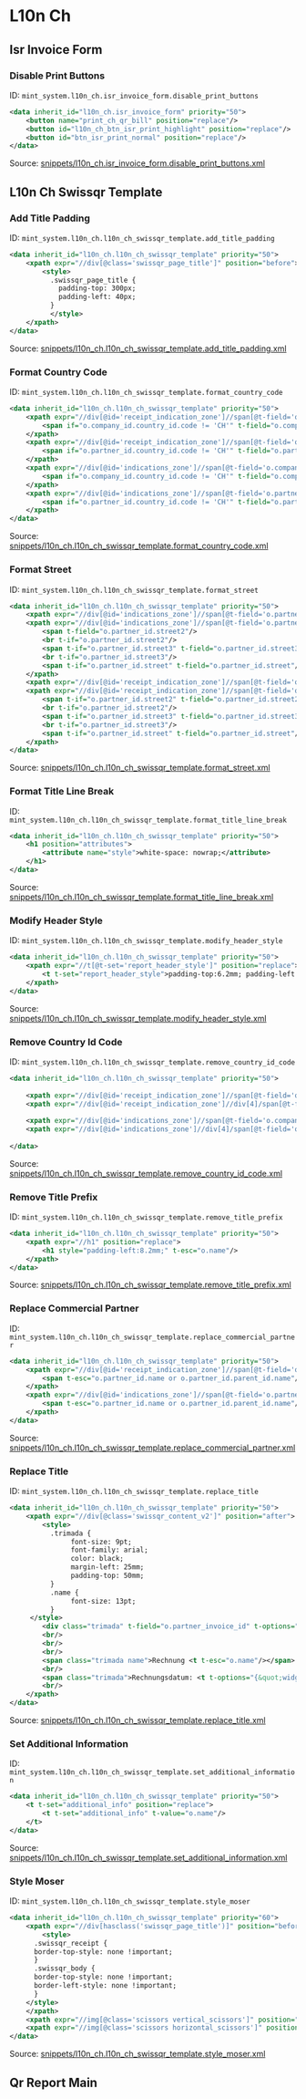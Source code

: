 # L10n Ch
## Isr Invoice Form  
### Disable Print Buttons  
ID: `mint_system.l10n_ch.isr_invoice_form.disable_print_buttons`  
```xml
<data inherit_id="l10n_ch.isr_invoice_form" priority="50">
    <button name="print_ch_qr_bill" position="replace"/>
    <button id="l10n_ch_btn_isr_print_highlight" position="replace"/>
    <button id="btn_isr_print_normal" position="replace"/>
</data>

```
Source: [snippets/l10n_ch.isr_invoice_form.disable_print_buttons.xml](https://github.com/Mint-System/Odoo-Build/tree/main/snippets/l10n_ch.isr_invoice_form.disable_print_buttons.xml)

## L10n Ch Swissqr Template  
### Add Title Padding  
ID: `mint_system.l10n_ch.l10n_ch_swissqr_template.add_title_padding`  
```xml
<data inherit_id="l10n_ch.l10n_ch_swissqr_template" priority="50">
    <xpath expr="//div[@class='swissqr_page_title']" position="before">
        <style>
          .swissqr_page_title {
            padding-top: 300px;
            padding-left: 40px;
          }
          </style>
    </xpath>
</data>

```
Source: [snippets/l10n_ch.l10n_ch_swissqr_template.add_title_padding.xml](https://github.com/Mint-System/Odoo-Build/tree/main/snippets/l10n_ch.l10n_ch_swissqr_template.add_title_padding.xml)

### Format Country Code  
ID: `mint_system.l10n_ch.l10n_ch_swissqr_template.format_country_code`  
```xml
<data inherit_id="l10n_ch.l10n_ch_swissqr_template" priority="50">
    <xpath expr="//div[@id='receipt_indication_zone']//span[@t-field='o.company_id.country_id.code']" position="replace">
        <span if="o.company_id.country_id.code != 'CH'" t-field="o.company_id.country_id.code"/>
    </xpath>
    <xpath expr="//div[@id='receipt_indication_zone']//span[@t-field='o.partner_id.country_id.code']" position="replace">
        <span if="o.partner_id.country_id.code != 'CH'" t-field="o.partner_id.country_id.code"/>
    </xpath>
    <xpath expr="//div[@id='indications_zone']//span[@t-field='o.company_id.country_id.code']" position="replace">
        <span if="o.company_id.country_id.code != 'CH'" t-field="o.company_id.country_id.code"/>
    </xpath>
    <xpath expr="//div[@id='indications_zone']//span[@t-field='o.partner_id.country_id.code']" position="replace">
        <span if="o.partner_id.country_id.code != 'CH'" t-field="o.partner_id.country_id.code"/>
    </xpath>
</data>

```
Source: [snippets/l10n_ch.l10n_ch_swissqr_template.format_country_code.xml](https://github.com/Mint-System/Odoo-Build/tree/main/snippets/l10n_ch.l10n_ch_swissqr_template.format_country_code.xml)

### Format Street  
ID: `mint_system.l10n_ch.l10n_ch_swissqr_template.format_street`  
```xml
<data inherit_id="l10n_ch.l10n_ch_swissqr_template" priority="50">
    <xpath expr="//div[@id='indications_zone']//span[@t-field='o.partner_id.street']" position="replace"/>
    <xpath expr="//div[@id='indications_zone']//span[@t-field='o.partner_id.street2']" position="replace">
        <span t-field="o.partner_id.street2"/>
        <br t-if="o.partner_id.street2"/>
        <span t-if="o.partner_id.street3" t-field="o.partner_id.street3"/>
        <br t-if="o.partner_id.street3"/>
        <span t-if="o.partner_id.street" t-field="o.partner_id.street"/>
    </xpath>
    <xpath expr="//div[@id='receipt_indication_zone']//span[@t-field='o.partner_id.street']" position="replace"/>
    <xpath expr="//div[@id='receipt_indication_zone']//span[@t-field='o.partner_id.street2']" position="replace">
        <span t-if="o.partner_id.street2" t-field="o.partner_id.street2"/>
        <br t-if="o.partner_id.street2"/>
        <span t-if="o.partner_id.street3" t-field="o.partner_id.street3"/>
        <br t-if="o.partner_id.street3"/>
        <span t-if="o.partner_id.street" t-field="o.partner_id.street"/>
    </xpath>
</data>

```
Source: [snippets/l10n_ch.l10n_ch_swissqr_template.format_street.xml](https://github.com/Mint-System/Odoo-Build/tree/main/snippets/l10n_ch.l10n_ch_swissqr_template.format_street.xml)

### Format Title Line Break  
ID: `mint_system.l10n_ch.l10n_ch_swissqr_template.format_title_line_break`  
```xml
<data inherit_id="l10n_ch.l10n_ch_swissqr_template" priority="50">
    <h1 position="attributes">
        <attribute name="style">white-space: nowrap;</attribute>
    </h1>
</data>

```
Source: [snippets/l10n_ch.l10n_ch_swissqr_template.format_title_line_break.xml](https://github.com/Mint-System/Odoo-Build/tree/main/snippets/l10n_ch.l10n_ch_swissqr_template.format_title_line_break.xml)

### Modify Header Style  
ID: `mint_system.l10n_ch.l10n_ch_swissqr_template.modify_header_style`  
```xml
<data inherit_id="l10n_ch.l10n_ch_swissqr_template" priority="50">
    <xpath expr="//t[@t-set='report_header_style']" position="replace">
        <t t-set="report_header_style">padding-top:6.2mm; padding-left:23mm; padding-right:8.2mm;</t>
    </xpath>
</data>

```
Source: [snippets/l10n_ch.l10n_ch_swissqr_template.modify_header_style.xml](https://github.com/Mint-System/Odoo-Build/tree/main/snippets/l10n_ch.l10n_ch_swissqr_template.modify_header_style.xml)

### Remove Country Id Code  
ID: `mint_system.l10n_ch.l10n_ch_swissqr_template.remove_country_id_code`  
```xml
<data inherit_id="l10n_ch.l10n_ch_swissqr_template" priority="50">
    
    <xpath expr="//div[@id='receipt_indication_zone']//span[@t-field='o.company_id.country_id.code']" position="replace"/>
    <xpath expr="//div[@id='receipt_indication_zone']//div[4]/span[@t-field='o.partner_id.country_id.code']" position="replace"/>
    
    <xpath expr="//div[@id='indications_zone']//span[@t-field='o.company_id.country_id.code']" position="replace"/>
    <xpath expr="//div[@id='indications_zone']//div[4]/span[@t-field='o.partner_id.country_id.code']" position="replace"/>
    
</data>
```
Source: [snippets/l10n_ch.l10n_ch_swissqr_template.remove_country_id_code.xml](https://github.com/Mint-System/Odoo-Build/tree/main/snippets/l10n_ch.l10n_ch_swissqr_template.remove_country_id_code.xml)

### Remove Title Prefix  
ID: `mint_system.l10n_ch.l10n_ch_swissqr_template.remove_title_prefix`  
```xml
<data inherit_id="l10n_ch.l10n_ch_swissqr_template" priority="50">
    <xpath expr="//h1" position="replace">
        <h1 style="padding-left:8.2mm;" t-esc="o.name"/>
    </xpath>
</data>

```
Source: [snippets/l10n_ch.l10n_ch_swissqr_template.remove_title_prefix.xml](https://github.com/Mint-System/Odoo-Build/tree/main/snippets/l10n_ch.l10n_ch_swissqr_template.remove_title_prefix.xml)

### Replace Commercial Partner  
ID: `mint_system.l10n_ch.l10n_ch_swissqr_template.replace_commercial_partner`  
```xml
<data inherit_id="l10n_ch.l10n_ch_swissqr_template" priority="50">
    <xpath expr="//div[@id='receipt_indication_zone']//span[@t-field='o.partner_id.commercial_partner_id.name']" position="replace">
        <span t-esc="o.partner_id.name or o.partner_id.parent_id.name"/>
    </xpath>
    <xpath expr="//div[@id='indications_zone']//span[@t-field='o.partner_id.commercial_partner_id.name']" position="replace">
        <span t-esc="o.partner_id.name or o.partner_id.parent_id.name"/>
    </xpath>
</data>

```
Source: [snippets/l10n_ch.l10n_ch_swissqr_template.replace_commercial_partner.xml](https://github.com/Mint-System/Odoo-Build/tree/main/snippets/l10n_ch.l10n_ch_swissqr_template.replace_commercial_partner.xml)

### Replace Title  
ID: `mint_system.l10n_ch.l10n_ch_swissqr_template.replace_title`  
```xml
<data inherit_id="l10n_ch.l10n_ch_swissqr_template" priority="50">
    <xpath expr="//div[@class='swissqr_content_v2']" position="after">
        <style>
          .trimada {
               font-size: 9pt;
               font-family: arial;
               color: black;
               margin-left: 25mm;
               padding-top: 50mm;
          }
          .name {
               font-size: 13pt;
          }
     </style>
        <div class="trimada" t-field="o.partner_invoice_id" t-options="{&quot;widget&quot;: &quot;contact&quot;, &quot;fields&quot;: [&quot;address&quot;, &quot;name&quot;], &quot;no_marker&quot;: True}"/>
        <br/>
        <br/>
        <br/>
        <span class="trimada name">Rechnung <t t-esc="o.name"/></span>
        <br/>
        <span class="trimada">Rechnungsdatum: <t t-options="{&quot;widget&quot;: &quot;date&quot;}" t-esc="o.invoice_date"/></span>
        <br/>
    </xpath>
</data>

```
Source: [snippets/l10n_ch.l10n_ch_swissqr_template.replace_title.xml](https://github.com/Mint-System/Odoo-Build/tree/main/snippets/l10n_ch.l10n_ch_swissqr_template.replace_title.xml)

### Set Additional Information  
ID: `mint_system.l10n_ch.l10n_ch_swissqr_template.set_additional_information`  
```xml
<data inherit_id="l10n_ch.l10n_ch_swissqr_template" priority="50">
    <t t-set="additional_info" position="replace">
        <t t-set="additional_info" t-value="o.name"/>
    </t>
</data>

```
Source: [snippets/l10n_ch.l10n_ch_swissqr_template.set_additional_information.xml](https://github.com/Mint-System/Odoo-Build/tree/main/snippets/l10n_ch.l10n_ch_swissqr_template.set_additional_information.xml)

### Style Moser  
ID: `mint_system.l10n_ch.l10n_ch_swissqr_template.style_moser`  
```xml
<data inherit_id="l10n_ch.l10n_ch_swissqr_template" priority="60">
    <xpath expr="//div[hasclass('swissqr_page_title')]" position="before">
        <style>
      .swissqr_receipt {
      border-top-style: none !important;
      }
      .swissqr_body {
      border-top-style: none !important;
      border-left-style: none !important;
      }
    </style>
    </xpath>
    <xpath expr="//img[@class='scissors vertical_scissors']" position="replace"/>
    <xpath expr="//img[@class='scissors horizontal_scissors']" position="replace"/>
</data>

```
Source: [snippets/l10n_ch.l10n_ch_swissqr_template.style_moser.xml](https://github.com/Mint-System/Odoo-Build/tree/main/snippets/l10n_ch.l10n_ch_swissqr_template.style_moser.xml)

## Qr Report Main  
